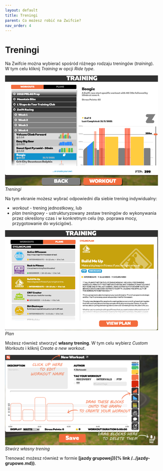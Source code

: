 ```yaml
---
layout: default
title: Treningi
parent: Co możesz robić na Zwifcie?
nav_order: 4
---
```


# Treningi 

Na Zwifcie można wybierać spośród różnego rodzaju treningów (_training_). W tym celu kliknij _Training_ w opcji _Ride type_.

![Treningi](/assets/images/Trening.png)
*Treningi*  

Na tym ekranie możesz wybrać odpowiedni dla siebie trening indywidualny:
* _workout_ - trening jednostkowy, lub
* _plan treningowy_ - ustrukturyzowany zestaw treningów do wykonywania przez określony czas i w konkretnym celu (np. poprawa mocy, przygotowanie do wyścigów).

![Plan](/assets/images/Plan.png)
*Plan* 

Możesz również stworzyć **własny trening**. W tym celu wybierz _Custom Workouts_ i kliknij _Create a new workout_.

![Custom workout](/assets/images/Custom.png)
*Stwórz własny trening*  


Trenować możesz również w formie **[jazdy grupowej]({% link /../jazdy-grupowe.md))**. 

